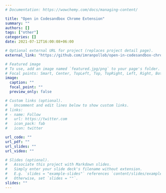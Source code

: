 ```yaml
---
# Documentation: https://wowchemy.com/docs/managing-content/

title: "Open in Codesandbox Chrome Extension"
summary: ""
authors: []
tags: ["other"]
categories: []
date: 2021-07-12T16:00:08+06:00

# Optional external URL for project (replaces project detail page).
external_link: "https://github.com/imranpollob/open-in-codesandbox-chrome-extension"

# Featured image
# To use, add an image named `featured.jpg/png` to your page's folder.
# Focal points: Smart, Center, TopLeft, Top, TopRight, Left, Right, BottomLeft, Bottom, BottomRight.
image:
  caption: ""
  focal_point: ""
  preview_only: false

# Custom links (optional).
#   Uncomment and edit lines below to show custom links.
# links:
# - name: Follow
#   url: https://twitter.com
#   icon_pack: fab
#   icon: twitter

url_code: ""
url_pdf: ""
url_slides: ""
url_video: ""

# Slides (optional).
#   Associate this project with Markdown slides.
#   Simply enter your slide deck's filename without extension.
#   E.g. `slides = "example-slides"` references `content/slides/example-slides.md`.
#   Otherwise, set `slides = ""`.
slides: ""
---
```

